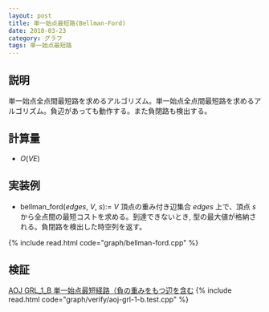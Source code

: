 ```yaml
---
layout: post
title: 単一始点最短路(Bellman-Ford)
date: 2018-03-23
category: グラフ
tags: 単一始点最短路
---
```


## 説明
単一始点全点間最短路を求めるアルゴリズム。単一始点全点間最短路を求めるアルゴリズム。負辺があっても動作する。また負閉路も検出する。

## 計算量
* $O(VE)$

## 実装例

* bellman_ford($edges$, $V$, $s$):= $V$ 頂点の重み付き辺集合 $edges$ 上で、頂点 $s$ から全点間の最短コストを求める。到達できないとき, 型の最大値が格納される。負閉路を検出した時空列を返す。

{% include read.html  code="graph/bellman-ford.cpp" %}

## 検証

[AOJ GRL_1_B 単一始点最短経路（負の重みをもつ辺を含む](http://judge.u-aizu.ac.jp/onlinejudge/description.jsp?id=GRL_1_B&lang=jp)
{% include read.html code="graph/verify/aoj-grl-1-b.test.cpp" %}
